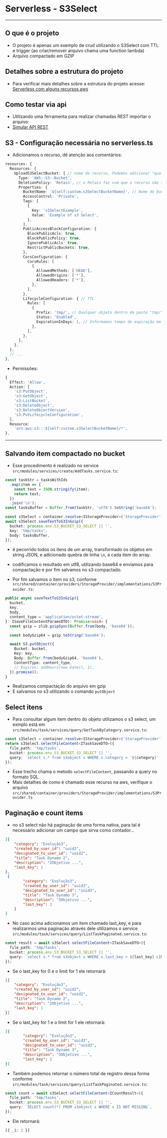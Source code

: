 # Serverless - S3Select

---

## O que é o projeto

- O projeto é apenas um exemplo de crud utilizando o S3Select com TTL e trigger (ao criar/remover arquivo chama uma function lambda)
- Arquivo compactado em GZIP

## Detalhes sobre a estrutura do projeto

- Para verificar mais detalhes sobre a estrutura do projeto acesse: [Serverless com alguns recursos aws](../README.md)

## Como testar via api

- Utilizando uma ferramenta para realizar chamadas REST importar o arquivo:
- [Simular API REST](./readme/api/api.json)

## S3 - Configuração necessária no serverless.ts

- Adicionamos o recurso, dê atenção aos comentários:

```ts
resources: {
  Resources: {
    UploadS3SelectBucket: { // nome do recurso, Podemos adicionar "qualquer nome" válido
      Type: 'AWS::S3::Bucket',
      DeletionPolicy: 'Retain', // o Retain faz com que o recurso não seja removido caso removamos o layout do cloudformation referente ao projeto
      Properties: {
        BucketName: '${self:custom.s3SelectBucketName}', // Nome do bucket... deve ser único dentre todas as contas aws, por isso é interessante utilizar um nome juntamente com uma string aleatória
        AccessControl: 'Private',
        Tags: [
          {
            Key: 's3SelectExample',
            Value: 'Example of s3 Select',
          },
        ],
        PublicAccessBlockConfiguration: {
          BlockPublicAcls: true,
          BlockPublicPolicy: true,
          IgnorePublicAcls: true,
          RestrictPublicBuckets: true,
        },
        CorsConfiguration: {
          CorsRules: [
            {
              AllowedMethods: ['HEAD'],
              AllowedOrigins: ['*'],
              AllowedHeaders: ['*'],
            },
          ],
        },
        LifecycleConfiguration: { // TTL
          Rules: [
            {
              Prefix: 'tmp/', // Qualquer objeto dentro da pasta "tmp/" será aplicada a regra de Expiração
              Status: 'Enabled',
              ExpirationInDays: 1, // Informamos tempo de expiração em dias
            },
          ],
        },
      },
    },
  },
  // ...
},
```

- Permissões:

```ts
{
  Effect: 'Allow',
  Action: [
    's3:PutObject',
    's3:GetObject',
    's3:ListBucket',
    's3:DeleteObject',
    's3:DeleteObjectVersion',
    's3:PutLifecycleConfiguration',
  ],
  Resource:
    'arn:aws:s3:::${self:custom.s3SelectBucketName}/*',
},
```

---

## Salvando item compactado no bucket

- Esse procedimento é realizado no service `src/modules/services/create/AddTasks.service.ts`:

```ts
const taskStr = tasksWithIds
  .map(item => {
    const text = JSON.stringify(item);
    return text;
  })
  .join('\n');
const tasksBuffer = Buffer.from(taskStr, 'utf8').toString('base64');

const s3Select = container.resolve<IStorageProvider>('StorageProvider');
await s3Select.saveTextToS3InGzip({
  bucket: process.env.S3_BUCKET_S3_SELECT || '',
  key: 'tmp/tasks',
  body: tasksBuffer,
});
```

- é pecorrido todos os itens de um array, transformado os objetos em string JSON, e adicionado quebra de linha `\n`, a cada item do array.
- codificamos o resultado em utf8, utilizando base64 e enviamos para compactação e por fim salvamos no s3 compactado.

- Por fim salvamos o item no s3, conforme `src/shared/container/providers/StorageProvider/implementations/S3Provider.ts`:

```ts
public async saveTextToS3InGzip({
  bucket,
  key,
  body,
  content_type = 'application/octet-stream',
}: ISaveFileContentParamsDTO): Promise<void> {
  const gzip = zlib.gzipSync(Buffer.from(body, 'base64'));

  const bodyGzip64 = gzip.toString('base64');

  await S3.putObject({
    Bucket: bucket,
    Key: key,
    Body: Buffer.from(bodyGzip64, 'base64'),
    ContentType: content_type,
    // Expires: addHours(new Date(), 1),
  }).promise();
}
```

- Realizamos compactação do arquivo em gzip
- E salvamos no s3 utilizando o comando `putObject`

## Select itens

- Para consultar algum item dentro do objeto utilizamos o s3 select, um exmplo está em `src/modules/task/services/query/GetTaskByCategory.service.ts`:

```ts
const s3Select = container.resolve<IStorageProvider>('StorageProvider');
return s3Select.selectFileContent<ITaskSaveDTO>({
  file_path: 'tmp/tasks',
  bucket: process.env.S3_BUCKET_S3_SELECT || '',
  query: `select s.* from s3object s WHERE s.category = '${category}' `,
});
```

- Esse trecho chama o metodo `selectFileContent`, passando a query no formato SQL.
- Mais detalhes de como é chamado esse recurso na aws, verifique o arquivo `src/shared/container/providers/StorageProvider/implementations/S3Provider.ts`


## Paginação e count items

- no s3 select não há paginação de uma forma nativa, para tal é necessário adicionar um campo que sirva como contador...

```json
[{
	"category": "Evolução3",
	"created_by_user_id": "uuid2",
	"designated_to_user_id": "uuid2",
	"title": "Task Dynamo 2",
	"description": "2Objetivo ...",
	"last_key": 1
},
 {
		"category": "Evolução3",
		"created_by_user_id": "uuid3",
		"designated_to_user_id": "uuid3",
		"title": "Task Dynamo 3",
		"description": "3Objetivo ...",
		"last_key": 2
	}
]
```

- No caso acima adicionamos um item chamado last_key, e para realizarmos uma paginação através dele utilizamos o service `src/modules/task/services/query/ListTaskPaginated.service.ts`:

```ts
const result = await s3Select.selectFileContent<ITaskSaveDTO>({
  file_path: 'tmp/tasks',
  bucket: process.env.S3_BUCKET_S3_SELECT || '',
  query: `select s.* from s3object s WHERE s.last_key > ${last_key} LIMIT ${limit} `,
});
```

- Se o last_key for 0 e o limit for 1 ele retornará:

```json
[{
	"category": "Evolução3",
	"created_by_user_id": "uuid2",
	"designated_to_user_id": "uuid2",
	"title": "Task Dynamo 2",
	"description": "2Objetivo ...",
	"last_key": 1
}]
```

- Se o last_key for 1 e o limit for 1 ele retornará:

```json
[{
		"category": "Evolução3",
		"created_by_user_id": "uuid3",
		"designated_to_user_id": "uuid3",
		"title": "Task Dynamo 3",
		"description": "3Objetivo ...",
		"last_key": 2
}]
```

- Também podemos retornar o número total de registro dessa forma conforme `src/modules/task/services/query/ListTaskPaginated.service.ts`:

```ts
const count = await s3Select.selectFileContent<ICountResult>({
  file_path: 'tmp/tasks',
  bucket: process.env.S3_BUCKET_S3_SELECT || '',
  query: `SELECT count(*) FROM s3object s WHERE s IS NOT MISSING`,
});
```

- Ele retornará:

```js
[{ _1: 2 }]
```
